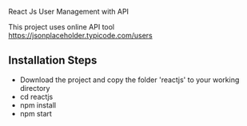 React Js User Management with API

This project uses online API tool https://jsonplaceholder.typicode.com/users

## Installation Steps

- Download the project and copy the folder 'reactjs' to your working directory
- cd reactjs
- npm install
- npm start
